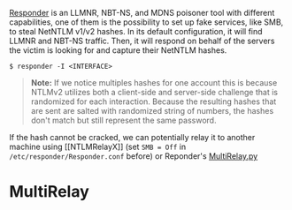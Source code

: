 [Responder](https://github.com/lgandx/Responder) is an LLMNR, NBT-NS, and MDNS poisoner tool with different capabilities, one of them is the possibility to set up fake services, like SMB, to steal NetNTLM v1/v2 hashes. In its default configuration, it will find LLMNR and NBT-NS traffic. Then, it will respond on behalf of the servers the victim is looking for and capture their NetNTLM hashes.

```shell-session
$ responder -I <INTERFACE>
```

>**Note:** If we notice multiples hashes for one account this is because NTLMv2 utilizes both a client-side and server-side challenge that is randomized for each interaction. Because the resulting hashes that are sent are salted with randomized string of numbers, the hashes don't match but still represent the same password.

If the hash cannot be cracked, we can potentially relay it to another machine using [[NTLMRelayX]] (set `SMB = Off` in `/etc/responder/Responder.conf` before) or Reponder's [MultiRelay.py](https://github.com/lgandx/Responder/blob/master/tools/MultiRelay.py)

# MultiRelay